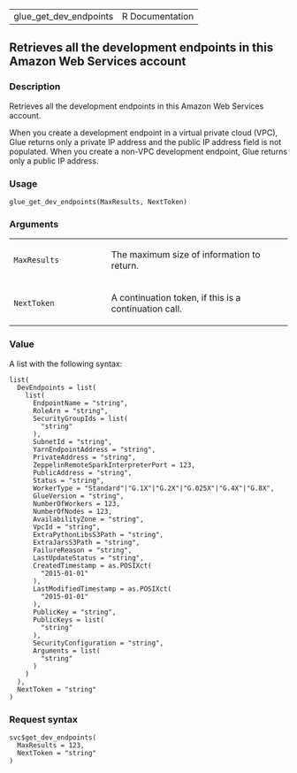 <table style="width: 100%;">
<tbody>
<tr class="odd">
<td>glue_get_dev_endpoints</td>
<td style="text-align: right;">R Documentation</td>
</tr>
</tbody>
</table>

## Retrieves all the development endpoints in this Amazon Web Services account

### Description

Retrieves all the development endpoints in this Amazon Web Services
account.

When you create a development endpoint in a virtual private cloud (VPC),
Glue returns only a private IP address and the public IP address field
is not populated. When you create a non-VPC development endpoint, Glue
returns only a public IP address.

### Usage

    glue_get_dev_endpoints(MaxResults, NextToken)

### Arguments

<table>
<colgroup>
<col style="width: 35%" />
<col style="width: 65%" />
</colgroup>
<tbody>
<tr class="odd">
<td><code
id="glue_get_dev_endpoints_:_MaxResults">MaxResults</code></td>
<td><p>The maximum size of information to return.</p></td>
</tr>
<tr class="even">
<td><code id="glue_get_dev_endpoints_:_NextToken">NextToken</code></td>
<td><p>A continuation token, if this is a continuation call.</p></td>
</tr>
</tbody>
</table>

### Value

A list with the following syntax:

    list(
      DevEndpoints = list(
        list(
          EndpointName = "string",
          RoleArn = "string",
          SecurityGroupIds = list(
            "string"
          ),
          SubnetId = "string",
          YarnEndpointAddress = "string",
          PrivateAddress = "string",
          ZeppelinRemoteSparkInterpreterPort = 123,
          PublicAddress = "string",
          Status = "string",
          WorkerType = "Standard"|"G.1X"|"G.2X"|"G.025X"|"G.4X"|"G.8X",
          GlueVersion = "string",
          NumberOfWorkers = 123,
          NumberOfNodes = 123,
          AvailabilityZone = "string",
          VpcId = "string",
          ExtraPythonLibsS3Path = "string",
          ExtraJarsS3Path = "string",
          FailureReason = "string",
          LastUpdateStatus = "string",
          CreatedTimestamp = as.POSIXct(
            "2015-01-01"
          ),
          LastModifiedTimestamp = as.POSIXct(
            "2015-01-01"
          ),
          PublicKey = "string",
          PublicKeys = list(
            "string"
          ),
          SecurityConfiguration = "string",
          Arguments = list(
            "string"
          )
        )
      ),
      NextToken = "string"
    )

### Request syntax

    svc$get_dev_endpoints(
      MaxResults = 123,
      NextToken = "string"
    )
